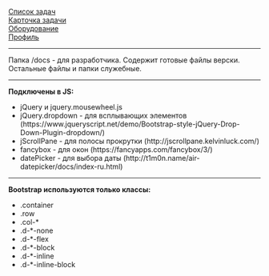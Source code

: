 <a href="./docs/tasks.html">Список задач</a><br>
<a href="./docs/task.html">Карточка задачи</a><br>
<a href="./docs/equipment.html">Оборудование</a><br>
<a href="./docs/profile.html">Профиль</a><br>

<hr>

Папка /docs - для разработчика. Содержит готовые файлы верски. Остальные файлы и папки служебные.

<hr>

<b>Подключены в JS:</b><br>
<ul>
    <li>jQuery и jquery.mousewheel.js</li>
    <li>jQuery.dropdown - для всплывающих элементов (https://www.jqueryscript.net/demo/Bootstrap-style-jQuery-Drop-Down-Plugin-dropdown/)</li>
    <li>jScrollPane - для полосы прокрутки (http://jscrollpane.kelvinluck.com/)</li>
    <li>fancybox - для окон (https://fancyapps.com/fancybox/3/)</li>
    <li>datePicker - для выбора даты (http://t1m0n.name/air-datepicker/docs/index-ru.html)</li>
</ul>

<hr>

<b>Bootstrap используются только классы:</b><br>
<ul>
    <li>.container</li>
    <li>.row</li>
    <li>.col-*</li>
    <li>.d-*-none</li>
	<li>.d-*-flex</li>
    <li>.d-*-block</li>
    <li>.d-*-inline</li>
    <li>.d-*-inline-block</li>
</ul>